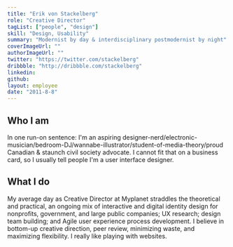 ```yaml
---
title: "Erik von Stackelberg"
role: "Creative Director"
tagList: ["people", "design"]
skill: "Design, Usability"
summary: "Modernist by day & interdisciplinary postmodernist by night"
coverImageUrl: ""
authorImageUrl: ""
twitter: "https://twitter.com/stackelberg"
dribbble: "http://dribbble.com/stackelberg"
linkedin: 
github: 
layout: employee
date: "2011-8-8"
---
```


## Who I am

In one run-on sentence: I'm an aspiring designer-nerd/electronic-musician/bedroom-DJ/wannabe-illustrator/student-of-media-theory/proud Canadian & staunch civil society advocate. I cannot fit that on a business card, so I usually tell people I'm a user interface designer.

## What I do

My average day as Creative Director at Myplanet straddles the theoretical and practical, an ongoing mix of interactive and digital identity design for nonprofits, government, and large public companies; UX research; design team building; and Agile user experience process development. I believe in bottom-up creative direction, peer review, minimizing waste, and maximizing flexibility. I really like playing with websites.